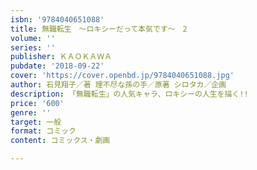 ```yaml
---
isbn: '9784040651088'
title: 無職転生　～ロキシーだって本気です～　2
volume: ''
series: ''
publisher: ＫＡＯＫＡＷＡ
pubdate: '2018-09-22'
cover: 'https://cover.openbd.jp/9784040651088.jpg'
author: 石見翔子／著 理不尽な孫の手／原著 シロタカ／企画
description: 「無職転生」の人気キャラ、ロキシーの人生を描く!!
price: '600'
genre: ''
target: 一般
format: コミック
content: コミックス・劇画

---
```

